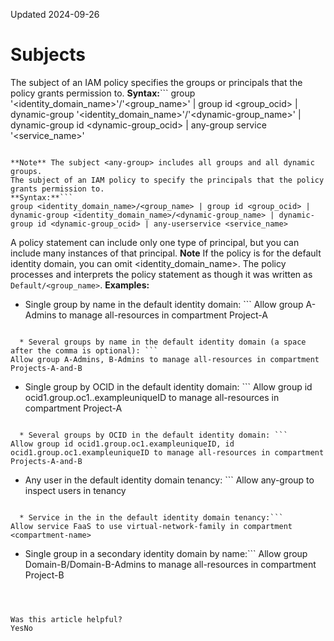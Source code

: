 Updated 2024-09-26
# Subjects
The subject of an IAM policy specifies the groups or principals that the policy grants permission to.
**Syntax:**```
group '<identity_domain_name>'/'<group_name>' | group id <group_ocid> | dynamic-group '<identity_domain_name>'/'<dynamic-group_name>' | dynamic-group id <dynamic-group_ocid> | any-group service '<service_name>'
```

**Note** The subject <any-group> includes all groups and all dynamic groups.
The subject of an IAM policy to specify the principals that the policy grants permission to.
**Syntax:**```
group <identity_domain_name>/<group_name> | group id <group_ocid> | dynamic-group <identity_domain_name>/<dynamic-group_name> | dynamic-group id <dynamic-group_ocid> | any-userservice <service_name>
```

A policy statement can include only one type of principal, but you can include many instances of that principal.
**Note**
If the policy is for the default identity domain, you can omit <identity_domain_name>. The policy processes and interprets the policy statement as though it was written as `Default/<group_name>`.
**Examples:**
  * Single group by name in the default identity domain: ```
Allow group A-Admins to manage all-resources in compartment Project-A
```

  * Several groups by name in the default identity domain (a space after the comma is optional): ```
Allow group A-Admins, B-Admins to manage all-resources in compartment Projects-A-and-B
```

  * Single group by OCID in the default identity domain: ```
Allow group id ocid1.group.oc1..exampleuniqueID to manage all-resources in compartment Project-A
```

  * Several groups by OCID in the default identity domain: ```
Allow group id ocid1.group.oc1.exampleuniqueID, id ocid1.group.oc1.exampleuniqueID to manage all-resources in compartment Projects-A-and-B
```

  * Any user in the default identity domain tenancy: ```
Allow any-group to inspect users in tenancy
```

  * Service in the in the default identity domain tenancy:```
Allow service FaaS to use virtual-network-family in compartment <compartment-name>
```

  * Single group in a secondary identity domain by name:```
Allow group Domain-B/Domain-B-Admins to manage all-resources in compartment Project-B
```



Was this article helpful?
YesNo

